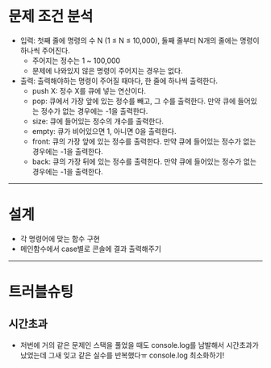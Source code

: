 # 문제 조건 분석

- 입력: 첫째 줄에 명령의 수 N (1 ≤ N ≤ 10,000), 둘째 줄부터 N개의 줄에는 명령이 하나씩 주어진다.
  - 주어지는 정수는 1 ~ 100,000
  - 문제에 나와있지 않은 명령이 주어지는 경우는 없다.
- 출력: 출력해야하는 명령이 주어질 때마다, 한 줄에 하나씩 출력한다.
  - push X: 정수 X를 큐에 넣는 연산이다.
  - pop: 큐에서 가장 앞에 있는 정수를 빼고, 그 수를 출력한다. 만약 큐에 들어있는 정수가 없는 경우에는 -1을 출력한다.
  - size: 큐에 들어있는 정수의 개수를 출력한다.
  - empty: 큐가 비어있으면 1, 아니면 0을 출력한다.
  - front: 큐의 가장 앞에 있는 정수를 출력한다. 만약 큐에 들어있는 정수가 없는 경우에는 -1을 출력한다.
  - back: 큐의 가장 뒤에 있는 정수를 출력한다. 만약 큐에 들어있는 정수가 없는 경우에는 -1을 출력한다.

---

# 설계

- 각 명령어에 맞는 함수 구현
- 메인함수에서 case별로 콘솔에 결과 출력해주기

---

# 트러블슈팅

## 시간초과

- 저번에 거의 같은 문제인 스택을 풀었을 때도 console.log를 남발해서 시간초과가 났었는데 그새 잊고 같은 실수를 반복했다ㅠ console.log 최소화하기!
